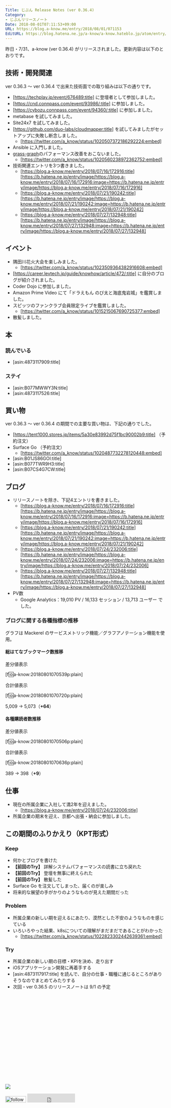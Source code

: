 ```yaml
---
Title: じぶん Release Notes (ver 0.36.4)
Category:
- じぶんリリースノート
Date: 2018-08-01T07:11:53+09:00
URL: https://blog.a-know.me/entry/2018/08/01/071153
EditURL: https://blog.hatena.ne.jp/a-know/a-know.hateblo.jp/atom/entry/10257846132606470872
---
```


昨日・7/31、a-know (ver 0.36.4) がリリースされました。更新内容は以下のとおりです。


<!-- more -->


## 技術・開発関連
ver 0.36.3 〜 ver 0.36.4 で出来た技術面での取り組みは以下の通りです。

- [https://techplay.jp/event/676489:title] に登壇者として参加しました。
- [https://cnd.connpass.com/event/93986/:title] に参加しました。
- [https://cybozu.connpass.com/event/94360/:title] に参加しました。
- metabase を試してみました。
- Site24x7 を試してみました。
- [https://github.com/duo-labs/cloudmapper:title] を試してみましたがセットアップに失敗し断念しました。
    - [https://twitter.com/a_know/status/1020507372186292224:embed]
- Ansible に入門しました。
- [grass-graph](https://grass-graph.moshimo.works/)のパフォーマンス改善をおこないました。
    - [https://twitter.com/a_know/status/1020560238972362752:embed]
- 技術関連エントリを3つ書きました。
    - [https://blog.a-know.me/entry/2018/07/16/172916:title][https://b.hatena.ne.jp/entry/image/https://blog.a-know.me/entry/2018/07/16/172916:image=https://b.hatena.ne.jp/entry/image/https://blog.a-know.me/entry/2018/07/16/172916]
    - [https://blog.a-know.me/entry/2018/07/21/190242:title][https://b.hatena.ne.jp/entry/image/https://blog.a-know.me/entry/2018/07/21/190242:image=https://b.hatena.ne.jp/entry/image/https://blog.a-know.me/entry/2018/07/21/190242]
    - [https://blog.a-know.me/entry/2018/07/27/132948:title][https://b.hatena.ne.jp/entry/image/https://blog.a-know.me/entry/2018/07/27/132948:image=https://b.hatena.ne.jp/entry/image/https://blog.a-know.me/entry/2018/07/27/132948]


## イベント
- 隅田川花火大会を楽しみました。
    - [https://twitter.com/a_know/status/1023509364382916608:embed]
- [https://career.levtech.jp/guide/knowhow/article/472/:title] に自分のブログが紹介されました。
- Coder Dojo に参加しました。
- Amazon Prime Video にて「ドラえもん のび太と海底鬼岩城」を鑑賞しました。
- スピッツのファンクラブ会員限定ライブを鑑賞しました。
    - [https://twitter.com/a_know/status/1015215067690725377:embed]
- 散髪しました。



## 本
### 読んでいる
- [asin:4873117909:title]

### ステイ
- [asin:B077MWWY3N:title]
- [asin:4873117526:title]


## 買い物
ver 0.36.3 〜 ver 0.36.4 の期間での主要な買い物は、下記の通りでした。

- [https://tent1000.stores.jp/items/5a30e83992d75f1bc90002b9:title] （予約注文）
- Surface Go （予約注文）
    - [https://twitter.com/a_know/status/1020487732278120448:embed]
- [asin:B01JS86GOI:title]
- [asin:B077TWR9H3:title]
- [asin:B07CS4G7CW:title]



## ブログ
* リリースノートを除き、下記4エントリを書きました。
    - [https://blog.a-know.me/entry/2018/07/16/172916:title][https://b.hatena.ne.jp/entry/image/https://blog.a-know.me/entry/2018/07/16/172916:image=https://b.hatena.ne.jp/entry/image/https://blog.a-know.me/entry/2018/07/16/172916]
    - [https://blog.a-know.me/entry/2018/07/21/190242:title][https://b.hatena.ne.jp/entry/image/https://blog.a-know.me/entry/2018/07/21/190242:image=https://b.hatena.ne.jp/entry/image/https://blog.a-know.me/entry/2018/07/21/190242]
    - [https://blog.a-know.me/entry/2018/07/24/232006:title][https://b.hatena.ne.jp/entry/image/https://blog.a-know.me/entry/2018/07/24/232006:image=https://b.hatena.ne.jp/entry/image/https://blog.a-know.me/entry/2018/07/24/232006]
    - [https://blog.a-know.me/entry/2018/07/27/132948:title][https://b.hatena.ne.jp/entry/image/https://blog.a-know.me/entry/2018/07/27/132948:image=https://b.hatena.ne.jp/entry/image/https://blog.a-know.me/entry/2018/07/27/132948]
* PV数
    * Google Analytics：19,010 PV / 16,133 セッション / 13,713 ユーザー でした。


### ブログに関する各種指標の推移

グラフは Mackerel のサービスメトリック機能／グラフアノテーション機能を使用。

#### 総はてなブックマーク数推移

差分値表示

[f:id:a-know:20180801070539p:plain]

合計値表示

[f:id:a-know:20180801070720p:plain]

5,009 → 5,073（<b>+64</b>）


#### 各種購読者数推移

差分値表示

[f:id:a-know:20180801070506p:plain]

合計値表示

[f:id:a-know:20180801070636p:plain]


389 → 398（<b>+9</b>）


## 仕事
- 現在の所属企業に入社して満2年を迎えました。
    - [https://blog.a-know.me/entry/2018/07/24/232006:title]
- 所属企業の期末を迎え、京都へ出張・納会に参加しました。


## この期間のふりかえり（KPT形式）
### Keep
- 何かとブログを書けた
- **【前回のTry】** 詳解システムパフォーマンスの読書に立ち戻れた
- **【前回のTry】** 登壇を無事に終えられた
- **【前回のTry】** 散髪した
- Surface Go を注文してしまった、届くのが楽しみ
- 将来的な展望の手がかりのようなものが見えた期間だった

### Problem
- 所属企業の新しい期を迎えるにあたり、漠然とした不安のようなものを感じている
- いろいろやった結果、k8sについての理解がまだまだであることがわかった
    - [https://twitter.com/a_know/status/1022823302442639361:embed]

### Try
- 所属企業の新しい期の目標・KPIを決め、走り出す
- iOSアプリケーション開発に再着手する
- [asin:4873117917:title] を読んで、自分の仕事・職種に通じるところがありそうなのでまとめてみたりする
- 次回・ver 0.36.5 のリリースノートは 9/1 の予定



<div>
<br>
<script async src="//pagead2.googlesyndication.com/pagead/js/adsbygoogle.js"></script>
<!-- article-bottom2 -->
<ins class="adsbygoogle"
     style="display:inline-block;width:300px;height:250px"
     data-ad-client="ca-pub-3463034538369189"
     data-ad-slot="5274552934"></ins>
<script>
(adsbygoogle = window.adsbygoogle || []).push({});
</script>

<a href="http://bit.ly/pixe-la" target='blank' rel="nofollow"><img src="https://cdn-ak.f.st-hatena.com/images/fotolife/a/a-know/20181026/20181026091953.png"></a>
<br>
</div>

<div>
<a href='https://cloud.feedly.com/#subscription%2Ffeed%2Fhttp%3A%2F%2Fblog.a-know.me%2Ffeed'  target='blank'><img id='feedlyFollow' src='https://s3.feedly.com/img/follows/feedly-follow-rectangle-volume-small_2x.png' alt='follow us in feedly' width='65' height='20'></a>



<iframe src="https://blog.hatena.ne.jp/a-know/a-know.hateblo.jp/subscribe/iframe" allowtransparency="true" frameborder="0" scrolling="no" width="150" height="28"></iframe>
</div>


<script src="https://moshi-moshi.moshimo.works/moshimoshi/a_know_blog/2018-08-01-071153?title=%E3%81%98%E3%81%B6%E3%82%93%20Release%20Notes%20(ver%200.36.4)"></script>
